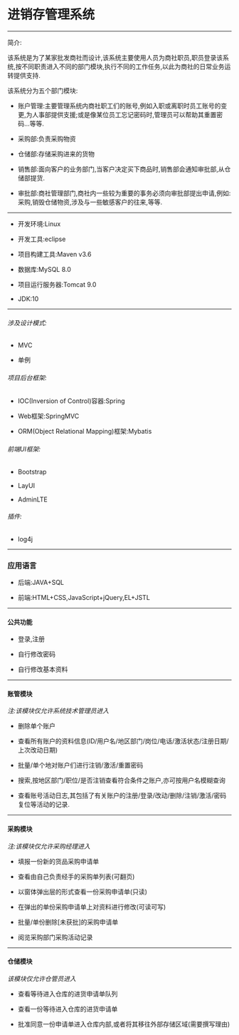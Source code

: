 
进销存管理系统
============
________________________________________________________________________________________

简介:

该系统是为了某家批发商社而设计,该系统主要使用人员为商社职员,职员登录该系统,按不同职责进入不同的部门模块,执行不同的工作任务,以此为商社的日常业务运转提供支持.

该系统分为五个部门模块:

+ 账户管理:主要管理系统内商社职工们的账号,例如入职或离职时员工账号的变更,为人事部提供支援;或是像某位员工忘记密码时,管理员可以帮助其重置密码...等等.

+ 采购部:负责采购物资

+ 仓储部:存储采购进来的货物

+ 销售部:面向客户的业务部门,当客户决定买下商品时,销售部会通知审批部,从仓储部提货.

+ 审批部:商社管理部门,商社内一些较为重要的事务必须向审批部提出申请,例如:采购,销毁仓储物资,涉及与一些敏感客户的往来,等等.

----------------------------------------------------------------------------------------


- 开发环境:Linux

- 开发工具:eclipse

- 项目构建工具:Maven v3.6

- 数据库:MySQL 8.0

- 项目运行服务器:Tomcat 9.0

- JDK:10

___________________________________________________________________________________________


######  涉及设计模式:

+ MVC

+ 单例

###### 项目后台框架:

  - IOC(Inversion of Control)容器:Spring

  - Web框架:SpringMVC

  - ORM(Object Relational Mapping)框架:Mybatis

######  前端UI框架:

 - Bootstrap
 
 - LayUI  
 
 - AdminLTE  

###### 插件:

* log4j

---------------------------------------------------------------------------------------------

### 应用语言

- 后端:JAVA+SQL
	
- 前端:HTML+CSS,JavaScript+jQuery,EL+JSTL
---------------------------------------------------------------------------------------------

#### 公共功能

* 登录,注册

* 自行修改密码

* 自行修改基本资料
---------------------------------------------------------------------------------------------

#### 账管模块

*注:该模块仅允许系统技术管理员进入*

* 删除单个账户

* 查看所有账户的资料信息(ID/用户名/地区部门/岗位/电话/激活状态/注册日期/上次改动日期)

* 批量/单个地对账户们进行注销/激活/重置密码

* 搜索,按地区部门/职位/是否注销查看符合条件之账户,亦可按用户名模糊查询

* 查看账号活动日志,其包括了有关账户的注册/登录/改动/删除/注销/激活/密码复位等活动的记录.
---------------------------------------------------------------------------------------------

#### 采购模块

*注:该模块仅允许采购经理进入*

+ 填报一份新的货品采购申请单

+ 查看由自己负责经手的采购单列表(可翻页)

+ 以窗体弹出层的形式查看一份采购申请单(只读)

+ 在弹出的单份采购申请单上对资料进行修改(可读可写)

+ 批量/单份删除[未获批]的采购申请单

+ 阅览采购部门采购活动记录

---------------------------------------------------------------------------------------------

#### 仓储模块
*该模块仅允许仓管员进入*

+ 查看等待进入仓库的进货申请单队列

+ 查看一份等待进入仓库的进货申请单

+ 批准同意一份申请单进入仓库内部,或者将其移往外部存储区域(需要撰写理由)

